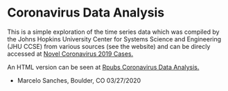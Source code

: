 # Coronavirus Data Analysis

This is a simple exploration of the time series data which was compiled by the Johns Hopkins University Center for Systems Science and Engineering (JHU CCSE) from various sources (see the website) and can be direcly accessed at [Novel Coronavirus 2019 Cases.](https://data.humdata.org/dataset/novel-coronavirus-2019-ncov-cases)

An HTML version can be seen at [Rpubs Coronavirus Data Analysis.](https://rpubs.com/BigBangData/Coronavirus)

* Marcelo Sanches, Boulder, CO 03/27/2020
